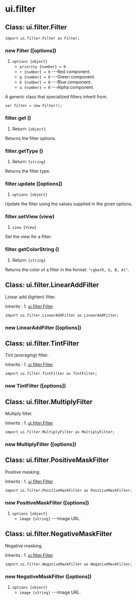 # ui.filter

## Class: ui.filter.Filter

~~~
import ui.filter.Filter as Filter;
~~~

### new Filter ([options])
1. `options {object}`
	* `priority {number} = 0`
	* `r {number} = 0` ---Red component.
	* `g {number} = 0` ---Green component.
	* `b {number} = 0` ---Blue component.
	* `a {number} = 0` ---Alpha component.

A generic class that specialized filters inherit from.

~~~
var filter = new Filter();
~~~

### filter.get ()
1. Return: `{object}`

Returns the filter options.

### filter.getType ()
1. Return: `{string}`

Returns the filter type.

### filter.update ([options])
1. `options {object}`

Update the filter using the values supplied in the given options.

### filter.setView (view)
1. `view {View}`

Set the view for a filter.

### filter.getColorString ()
1. Return: `{string}`

Returns the color of a filter in the format: `"rgba(R, G, B, A)"`.


## Class: ui.filter.LinearAddFilter

Linear add (lighten) filter.

Inherits
:    1. [ui.filter.Filter](#class-ui.filter.filter)

~~~
import ui.filter.LinearAddFilter as LinearAddFilter;
~~~

### new LinearAddFilter ([options])


## Class: ui.filter.TintFilter

Tint (averaging) filter.

Inherits
:    1. [ui.filter.Filter](#class-ui.filter.filter)

~~~
import ui.filter.TintFilter as TintFilter;
~~~

### new TintFilter ([options])


## Class: ui.filter.MultiplyFilter

Multiply filter.

Inherits
:    1. [ui.filter.Filter](#class-ui.filter.filter)

~~~
import ui.filter.MultiplyFilter as MultiplyFilter;
~~~

### new MultiplyFilter ([options])


## Class: ui.filter.PositiveMaskFilter

Positive masking.

Inherits
:    1. [ui.filter.Filter](#class-ui.filter.filter)

~~~
import ui.filter.PositiveMaskFilter as PositiveMaskFilter;
~~~

### new PositiveMaskFilter ([options])
1. `options {object}`
	* `image {string}` ---Image URL.


## Class: ui.filter.NegativeMaskFilter

Negative masking.

Inherits
:    1. [ui.filter.Filter](#class-ui.filter.filter)

~~~
import ui.filter.NegativeMaskFilter as NegativeMaskFilter;
~~~

### new NegativeMaskFilter ([options])
1. `options {object}`
	* `image {string}` ---Image URL.